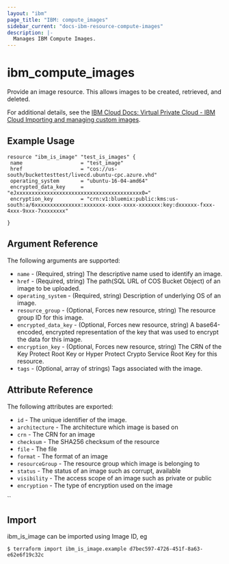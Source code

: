 ```yaml
---
layout: "ibm"
page_title: "IBM: compute_images"
sidebar_current: "docs-ibm-resource-compute-images"
description: |-
  Manages IBM Compute Images.
---
```


# ibm\_compute_images

Provide an image resource. This allows images to be created, retrieved, and deleted.

For additional details, see the [IBM Cloud Docs: Virtual Private Cloud - IBM Cloud Importing and managing custom images](https://cloud.ibm.com/docs/vpc?topic=vpc-managing-images).

## Example Usage

```
resource "ibm_is_image" "test_is_images" {
 name                   = "test_image"
 href                   = "cos://us-south/buckettesttest/livecd.ubuntu-cpc.azure.vhd"
 operating_system       = "ubuntu-16-04-amd64"
 encrypted_data_key     = "eJxxxxxxxxxxxxxxxxxxxxxxxxxxxxxxxxxxxxxxxxx0="
 encryption_key         = "crn:v1:bluemix:public:kms:us-south:a/6xxxxxxxxxxxxxxx:xxxxxxx-xxxx-xxxx-xxxxxxx:key:dxxxxxx-fxxx-4xxx-9xxx-7xxxxxxxx"
   
}
```

## Argument Reference

The following arguments are supported:

* `name` - (Required, string) The descriptive name used to identify an image.
* `href` - (Required, string) The path(SQL URL of COS Bucket Object) of an image to be uploaded.
* `operating_system` - (Required, string) Description of underlying OS of an image.
* `resource_group` - (Optional, Forces new resource, string) The resource group ID for this image.
* `encrypted_data_key` - (Optional, Forces new resource, string) A base64-encoded, encrypted representation of the key that was used to encrypt the data for this image.
* `encryption_key` - (Optional, Forces new resource, string) The CRN of the Key Protect Root Key or Hyper Protect Crypto Service Root Key for this resource.
* `tags` - (Optional, array of strings) Tags associated with the image.

## Attribute Reference

The following attributes are exported:

* `id` - The unique identifier of the image.
* `architecture` - The architecture which image is based on
* `crn` - The CRN for an image
* `checksum` - The SHA256 checksum of the resource
* `file` - The file
* `format` - The format of an image
* `resourceGroup` - The resource group which image is belonging to
* `status` - The status of an image such as corrupt, available
* `visibility` - The access scope of an image such as private or public
* `encryption` - The type of encryption used on the image

``

## Import

ibm_is_image can be imported using Image ID, eg

```
$ terraform import ibm_is_image.example d7bec597-4726-451f-8a63-e62e6f19c32c
```